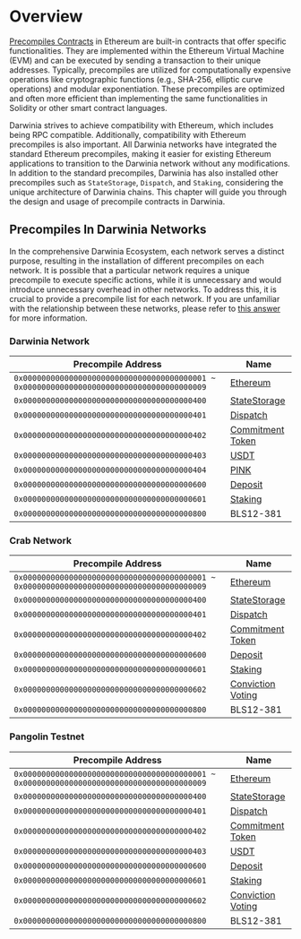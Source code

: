# Overview


[Precompiles Contracts](https://www.evm.codes/precompiled?fork=shanghai) in Ethereum are built-in contracts that offer specific functionalities. They are implemented within the Ethereum Virtual Machine (EVM) and can be executed by sending a transaction to their unique addresses. Typically, precompiles are utilized for computationally expensive operations like cryptographic functions (e.g., SHA-256, elliptic curve operations) and modular exponentiation. These precompiles are optimized and often more efficient than implementing the same functionalities in Solidity or other smart contract languages.

Darwinia strives to achieve compatibility with Ethereum, which includes being RPC compatible. Additionally, compatibility with Ethereum precompiles is also important. All Darwinia networks have integrated the standard Ethereum precompiles, making it easier for existing Ethereum applications to transition to the Darwinia network without any modifications. In addition to the standard precompiles, Darwinia has also installed other precompiles such as `StateStorage`, `Dispatch`, and `Staking`, considering the unique architecture of Darwinia chains. This chapter will guide you through the design and usage of precompile contracts in Darwinia.

## Precompiles In Darwinia Networks

In the comprehensive Darwinia Ecosystem, each network serves a distinct purpose, resulting in the installation of different precompiles on each network. It is possible that a particular network requires a unique precompile to execute specific actions, while it is unnecessary and would introduce unnecessary overhead in other networks. To address this, it is crucial to provide a precompile list for each network. If you are unfamiliar with the relationship between these networks, please refer to [this answer](../../faq.md#what-distinguishes-the-darwinia-crab-and-pangolin-networks-from-each-other) for more information.

### Darwinia Network

| Precompile Address | Name |
| --- | --- |
| `0x0000000000000000000000000000000000000001 ~ 0x0000000000000000000000000000000000000009` | [Ethereum](../precompiles/ethereum.md) |
| `0x0000000000000000000000000000000000000400` | [StateStorage](../precompiles/state-storage.md) |
| `0x0000000000000000000000000000000000000401` | [Dispatch](../precompiles/dispatch.md) |
| `0x0000000000000000000000000000000000000402` | [Commitment Token](../precompiles/commitment-token.md) |
| `0x0000000000000000000000000000000000000403` | [USDT](../precompiles/usdt.md) |
| `0x0000000000000000000000000000000000000404` | [PINK](../precompiles/pink.md) |
| `0x0000000000000000000000000000000000000600` | [Deposit](../precompiles/deposit.md) |
| `0x0000000000000000000000000000000000000601` | [Staking](../precompiles/staking.md) |
| `0x0000000000000000000000000000000000000800` | BLS12-381 |

### Crab Network

| Precompile Address | Name |
| --- | --- |
| `0x0000000000000000000000000000000000000001 ~ 0x0000000000000000000000000000000000000009` | [Ethereum](../precompiles/ethereum.md) |
| `0x0000000000000000000000000000000000000400` | [StateStorage](../precompiles/state-storage.md) |
| `0x0000000000000000000000000000000000000401` | [Dispatch](../precompiles/dispatch.md) |
| `0x0000000000000000000000000000000000000402` | [Commitment Token](../precompiles/commitment-token.md) |
| `0x0000000000000000000000000000000000000600` | [Deposit](../precompiles/deposit.md) |
| `0x0000000000000000000000000000000000000601` | [Staking](../precompiles/staking.md) |
| `0x0000000000000000000000000000000000000602` | [Conviction Voting](../precompiles/conviction-voting.md) |
| `0x0000000000000000000000000000000000000800` | BLS12-381 |

### Pangolin Testnet

| Precompile Address | Name |
| --- | --- |
| `0x0000000000000000000000000000000000000001 ~ 0x0000000000000000000000000000000000000009` | [Ethereum](../precompiles/ethereum.md) |
| `0x0000000000000000000000000000000000000400` | [StateStorage](../precompiles/state-storage.md) |
| `0x0000000000000000000000000000000000000401` | [Dispatch](../precompiles/dispatch.md) |
| `0x0000000000000000000000000000000000000402` | [Commitment Token](../precompiles/commitment-token.md) |
| `0x0000000000000000000000000000000000000403` | [USDT](../precompiles/usdt.md) |
| `0x0000000000000000000000000000000000000600` | [Deposit](../precompiles/deposit.md) |
| `0x0000000000000000000000000000000000000601` | [Staking](../precompiles/staking.md) |
| `0x0000000000000000000000000000000000000602` | [Conviction Voting](../precompiles/conviction-voting.md) |
| `0x0000000000000000000000000000000000000800` | BLS12-381 |